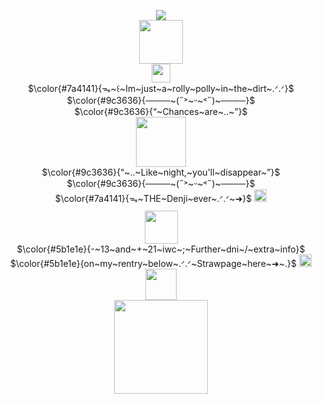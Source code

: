 <p align="center">
<a href="https://visitcount.itsvg.in">
  <img src="https://visitcount.itsvg.in/api?id=WheresTheExit&label=%E2%8B%86%CB%99%E2%9F%A1%20%E2%80%94&color=4&icon=9&pretty=false" />
</a> <br />
</a>
<img src="https://files.catbox.moe/ka02rf.gif" "width="200" height="70"> <br />
 <img src="https://files.catbox.moe/1z0z3s.png" "width="" height="30">
<br/>
 $\color{#7a4141}{ᯓ~꒰~Im~just~a~rolly~polly~in~the~dirt~.ᐟ.ᐟ}$ <br />
 $\color{#9c3636}{────~(˶˃~ᵕ~˂˶)~────}$<br />
 $\color{#9c3636}{“~Chances~are~..~”}$ <br />
 <img src="https://files.catbox.moe/tryaft.jpg" "width="" height="80"> <br />
 $\color{#9c3636}{“~..~Like~night,~you'll~disappear~”}$ <br />
 $\color{#9c3636}{────~(˶˃~ᵕ~˂˶)~────}$<br />
 $\color{#7a4141}{ᯓ~THE~Denji~ever~.ᐟ.ᐟ~➜}$ <a href="https://github.com/ChainzawMan"><img src="https://files.catbox.moe/cmbjbr.gif" "width="100" height="20" > </a>  <br />
 <img src="https://files.catbox.moe/pxmbzy.png" "width="" height="10"> <br />
 <img src="https://files.catbox.moe/v1rz97.jpg" "width="" height="53"> <br />
 $\color{#5b1e1e}{-~13~and~+~21~iwc~;~Further~dni~/~extra~info}$ <br />
 $\color{#5b1e1e}{on~my~rentry~below~.ᐟ.ᐟ~Strawpage~here~➜~.}$ <a href="https://linnethin.straw.page"><img src="https://files.catbox.moe/go39jf.gif" "width"" height="20"> </a> <br />
 <a href="https://rentry.co/wherestheexit"><img src="https://files.catbox.moe/m3nhpf.gif" "width="" height="50" > </a> <br />
 <img src="https://files.catbox.moe/9wqua7.jpg" "width="" height="150"> <br />
</div>
